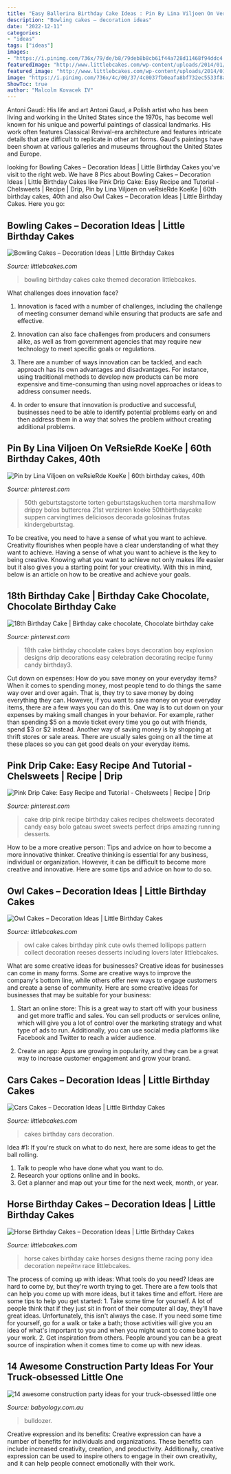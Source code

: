 ```yaml
---
title: "Easy Ballerina Birthday Cake Ideas : Pin By Lina Viljoen On Versierde Koeke"
description: "Bowling cakes – decoration ideas"
date: "2022-12-11"
categories:
- "ideas"
tags: ["ideas"]
images:
- "https://i.pinimg.com/736x/79/de/b8/79deb8b8cb61f44a728d11468f94ddc4.jpg"
featuredImage: "http://www.littlebcakes.com/wp-content/uploads/2014/01/Cars-Birthday-Cakes-685x1024.jpg"
featured_image: "http://www.littlebcakes.com/wp-content/uploads/2014/01/Cars-Birthday-Cakes-685x1024.jpg"
image: "https://i.pinimg.com/736x/4c/00/37/4c0037fb0eafa8bf732ec5533f8adae2.jpg"
ShowToc: true
author: "Malcolm Kovacek IV"
---
```



Antoni Gaudí: His life and art
Antoni Gaud, a Polish artist who has been living and working in the United States since the 1970s, has become well known for his unique and powerful paintings of classical landmarks. His work often features Classical Revival-era architecture and features intricate details that are difficult to replicate in other art forms. Gaud's paintings have been shown at various galleries and museums throughout the United States and Europe.

	

		
looking for Bowling Cakes – Decoration Ideas | Little Birthday Cakes you've visit to the right web. We have 8 Pics about Bowling Cakes – Decoration Ideas | Little Birthday Cakes like Pink Drip Cake: Easy Recipe and Tutorial - Chelsweets | Recipe | Drip, Pin by Lina Viljoen on veRsieRde KoeKe | 60th birthday cakes, 40th and also Owl Cakes – Decoration Ideas | Little Birthday Cakes. Here you go:
		
    
## Bowling Cakes – Decoration Ideas | Little Birthday Cakes

<img loading=lazy src="http://www.littlebcakes.com/wp-content/uploads/2014/01/Bowling-Birthday-Cakes.jpg" onerror="this.onerror=null;this.src='https://tse1.mm.bing.net/th?id=OIP.kiqHaxOeQgughU9ez7J8zgHaJ-&amp;pid=15.1';" alt="Bowling Cakes – Decoration Ideas | Little Birthday Cakes">

_Source: littlebcakes.com_

>bowling birthday cakes cake themed decoration littlebcakes. 

	

What challenges does innovation face?
1. Innovation is faced with a number of challenges, including the challenge of meeting consumer demand while ensuring that products are safe and effective.
2. Innovation can also face challenges from producers and consumers alike, as well as from government agencies that may require new technology to meet specific goals or regulations.

3. There are a number of ways innovation can be tackled, and each approach has its own advantages and disadvantages. For instance, using traditional methods to develop new products can be more expensive and time-consuming than using novel approaches or ideas to address consumer needs.

4. In order to ensure that innovation is productive and successful, businesses need to be able to identify potential problems early on and then address them in a way that solves the problem without creating additional problems.

    
## Pin By Lina Viljoen On VeRsieRde KoeKe | 60th Birthday Cakes, 40th

<img loading=lazy src="https://i.pinimg.com/736x/e5/df/e3/e5dfe31f852a4449799bea9e551c5c2f.jpg" onerror="this.onerror=null;this.src='https://tse1.mm.bing.net/th?id=OIP.V8Q6ESpP2hNh2i4lw7HJUQHaKq&amp;pid=15.1';" alt="Pin by Lina Viljoen on veRsieRde KoeKe | 60th birthday cakes, 40th">

_Source: pinterest.com_

>50th geburtstagstorte torten geburtstagskuchen torta marshmallow drippy bolos buttercrea 21st verzieren koeke 50thbirthdaycake suppen carvingtimes deliciosos decorada golosinas frutas kindergeburtstag. 

	

To be creative, you need to have a sense of what you want to achieve.
Creativity flourishes when people have a clear understanding of what they want to achieve. Having a sense of what you want to achieve is the key to being creative. Knowing what you want to achieve not only makes life easier but it also gives you a starting point for your creativity. With this in mind, below is an article on how to be creative and achieve your goals.

    
## 18th Birthday Cake | Birthday Cake Chocolate, Chocolate Birthday Cake

<img loading=lazy src="https://i.pinimg.com/736x/4c/00/37/4c0037fb0eafa8bf732ec5533f8adae2.jpg" onerror="this.onerror=null;this.src='https://tse3.mm.bing.net/th?id=OIP.YKNuw_WhTt9NM8Mb_dEHNAHaNJ&amp;pid=15.1';" alt="18th Birthday Cake | Birthday cake chocolate, Chocolate birthday cake">

_Source: pinterest.com_

>18th cake birthday chocolate cakes boys decoration boy explosion designs drip decorations easy celebration decorating recipe funny candy birthday3. 

	

Cut down on expenses: How do you save money on your everyday items?
When it comes to spending money, most people tend to do things the same way over and over again. That is, they try to save money by doing everything they can. However, if you want to save money on your everyday items, there are a few ways you can do this. One way is to cut down on your expenses by making small changes in your behavior. For example, rather than spending $5 on a movie ticket every time you go out with friends, spend $3 or $2 instead. Another way of saving money is by shopping at thrift stores or sale areas. There are usually sales going on all the time at these places so you can get good deals on your everyday items.

    
## Pink Drip Cake: Easy Recipe And Tutorial - Chelsweets | Recipe | Drip

<img loading=lazy src="https://i.pinimg.com/736x/79/de/b8/79deb8b8cb61f44a728d11468f94ddc4.jpg" onerror="this.onerror=null;this.src='https://tse3.mm.bing.net/th?id=OIP.abfFx-oU-o8O637GqJHomgHaLH&amp;pid=15.1';" alt="Pink Drip Cake: Easy Recipe and Tutorial - Chelsweets | Recipe | Drip">

_Source: pinterest.com_

>cake drip pink recipe birthday cakes recipes chelsweets decorated candy easy bolo gateau sweet sweets perfect drips amazing running desserts. 

	

How to be a more creative person: Tips and advice on how to become a more innovative thinker.
Creative thinking is essential for any business, individual or organization. However, it can be difficult to become more creative and innovative. Here are some tips and advice on how to do so.

    
## Owl Cakes – Decoration Ideas | Little Birthday Cakes

<img loading=lazy src="http://www.littlebcakes.com/wp-content/uploads/2013/08/Owl-Cake.jpg" onerror="this.onerror=null;this.src='https://tse2.mm.bing.net/th?id=OIP.6IdV8pdrVxJzygIPgxPetwHaJ9&amp;pid=15.1';" alt="Owl Cakes – Decoration Ideas | Little Birthday Cakes">

_Source: littlebcakes.com_

>owl cake cakes birthday pink cute owls themed lollipops pattern collect decoration reeses desserts including lovers later littlebcakes. 

	

What are some creative ideas for businesses?
Creative ideas for businesses can come in many forms. Some are creative ways to improve the company's bottom line, while others offer new ways to engage customers and create a sense of community. Here are some creative ideas for businesses that may be suitable for your business:
1. Start an online store: This is a great way to start off with your business and get more traffic and sales. You can sell products or services online, which will give you a lot of control over the marketing strategy and what type of ads to run. Additionally, you can use social media platforms like Facebook and Twitter to reach a wider audience.

2. Create an app: Apps are growing in popularity, and they can be a great way to increase customer engagement and grow your brand.

    
## Cars Cakes – Decoration Ideas | Little Birthday Cakes

<img loading=lazy src="http://www.littlebcakes.com/wp-content/uploads/2014/01/Cars-Birthday-Cakes-685x1024.jpg" onerror="this.onerror=null;this.src='https://tse3.mm.bing.net/th?id=OIP.IacECaDnvIg0Qy4odNWu0QHaLE&amp;pid=15.1';" alt="Cars Cakes – Decoration Ideas | Little Birthday Cakes">

_Source: littlebcakes.com_

>cakes birthday cars decoration. 

	

Idea #1:
If you're stuck on what to do next, here are some ideas to get the ball rolling.
1. Talk to people who have done what you want to do.
2. Research your options online and in books.
3. Get a planner and map out your time for the next week, month, or year.

    
## Horse Birthday Cakes – Decoration Ideas | Little Birthday Cakes

<img loading=lazy src="http://www.littlebcakes.com/wp-content/uploads/2014/01/Horse-Cake-Ideas.jpg" onerror="this.onerror=null;this.src='https://tse4.mm.bing.net/th?id=OIP.GlipX5kL-M2rLXlghtd2wgHaGO&amp;pid=15.1';" alt="Horse Birthday Cakes – Decoration Ideas | Little Birthday Cakes">

_Source: littlebcakes.com_

>horse cakes birthday cake horses designs theme racing pony idea decoration перейти race littlebcakes. 

	

The process of coming up with ideas: What tools do you need?
Ideas are hard to come by, but they're worth trying to get. There are a few tools that can help you come up with more ideas, but it takes time and effort. Here are some tips to help you get started: 1. Take some time for yourself. A lot of people think that if they just sit in front of their computer all day, they'll have great ideas. Unfortunately, this isn't always the case. If you need some time for yourself, go for a walk or take a bath; those activities will give you an idea of what's important to you and when you might want to come back to your work. 2. Get inspiration from others. People around you can be a great source of inspiration when it comes time to come up with new ideas.

    
## 14 Awesome Construction Party Ideas For Your Truck-obsessed Little One

<img loading=lazy src="https://cdn.babyology.com.au/wp-content/gallery/x-awesome-construction-party-ideas-for-your-truck-obsessed-little-one/easy-cake.jpg" onerror="this.onerror=null;this.src='https://tse1.mm.bing.net/th?id=OIP.RfgfckEJbPF0ENbq2laS_QHaJ3&amp;pid=15.1';" alt="14 awesome construction party ideas for your truck-obsessed little one">

_Source: babyology.com.au_

>bulldozer. 

	

Creative expression and its benefits:
Creative expression can have a number of benefits for individuals and organizations. These benefits can include increased creativity, creation, and productivity. Additionally, creative expression can be used to inspire others to engage in their own creativity, and it can help people connect emotionally with their work.

